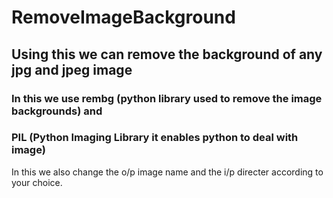 # RemoveImageBackground
## Using this we can remove the background of any jpg and jpeg image
### In this we use rembg (python library used to remove the image backgrounds) and 
### PIL (Python Imaging Library it enables python to deal with image)
In this we also change the o/p image name and the i/p directer according to your choice.
